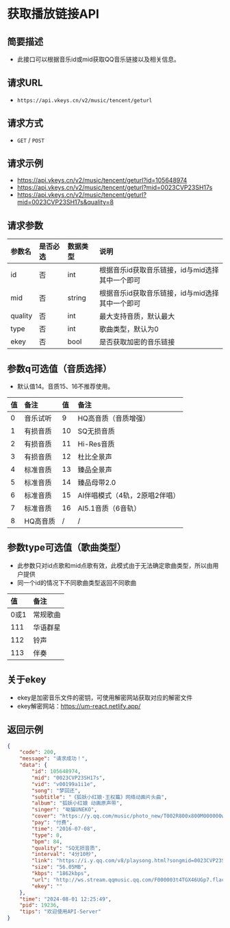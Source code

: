 # 获取播放链接API

## 简要描述

- 此接口可以根据音乐id或mid获取QQ音乐链接以及相关信息。

## 请求URL
- `https://api.vkeys.cn/v2/music/tencent/geturl`

## 请求方式
- `GET` / `POST`

## 请求示例
- https://api.vkeys.cn/v2/music/tencent/geturl?id=105648974
- https://api.vkeys.cn/v2/music/tencent/geturl?mid=0023CVP23SH17s
- https://api.vkeys.cn/v2/music/tencent/geturl?mid=0023CVP23SH17s&quality=8

## 请求参数

| 参数名  |是否必选|数据类型|         说明             |
|:----    |:---    |:----   |          :--------         |
| id      |   否   | int    | 根据音乐id获取音乐链接，id与mid选择其中一个即可    |
| mid     |   否   | string | 根据音乐id获取音乐链接，id与mid选择其中一个即可    |
| quality |   否   | int    | 最大支持音质，默认最大    |
| type    |   否   | int    | 歌曲类型，默认为0    |
| ekey    |   否   | bool    | 是否获取加密的音乐链接    |

## 参数q可选值（音质选择）
- 默认值14。音质15、16不推荐使用。

| 值  | 备注    | 值  | 备注    |
|:----| :-----  |:----| :-----  |
| 0   | 音乐试听   | 9   | HQ高音质（音质增强）|
| 1   | 有损音质   | 10  | SQ无损音质 |
| 2   | 有损音质   | 11  | Hi-Res音质 |
| 3   | 有损音质   | 12  | 杜比全景声 |
| 4   | 标准音质   | 13  | 臻品全景声 |
| 5   | 标准音质   | 14  | 臻品母带2.0 |
| 6   | 标准音质   | 15  | AI伴唱模式（4轨，2原唱2伴唱）|
| 7   | 标准音质   | 16  | AI5.1音质（6音轨） |
| 8   | HQ高音质   | /   | / |


## 参数type可选值（歌曲类型）
- 此参数只对id点歌和mid点歌有效，此模式由于无法确定歌曲类型，所以由用户提供
- 同一个id的情况下不同歌曲类型返回不同歌曲

|  值 | 备注    |
|:----| :-----  |
| 0或1| 常规歌曲 |
| 111 | 华语群星 |
| 112 | 铃声   |
| 113 | 伴奏   |

## 关于ekey
- ekey是加密音乐文件的密钥，可使用解密网站获取对应的解密文件
- ekey解密网站：https://um-react.netlify.app/


## 返回示例
``` json [geturl.json]
{
    "code": 200,
    "message": "请求成功！",
    "data": {
        "id": 105648974,
        "mid": "0023CVP23SH17s",
        "vid": "v00199a1i1e",
        "song": "梦回还",
        "subtitle": "《狐妖小红娘·王权篇》网络动画片头曲",
        "album": "狐妖小红娘 动画原声带",
        "singer": "呦猫UNEKO",
        "cover": "https://y.qq.com/music/photo_new/T002R800x800M000000wd19g0wTd0d.jpg",
        "pay": "付费",
        "time": "2016-07-08",
        "type": 0,
        "bpm": 84,
        "quality": "SQ无损音质",
        "interval": "4分10秒",
        "link": "https://i.y.qq.com/v8/playsong.html?songmid=0023CVP23SH17s&type=0",
        "size": "56.05MB",
        "kbps": "1862kbps",
        "url": "http://ws.stream.qqmusic.qq.com/F000003t4TGX46UGp7.flac?guid=api.vkeys.cn&vkey=F052EA8F74368F9021DE77360BA46DD0F10BC87EA5749271DC4B1F50258B00C258FC2D95EEB95A516470289AC1A11FE56AF09877E8225816&uin=3503185131&fromtag=119114",
        "ekey": ""
    },
    "time": "2024-08-01 12:25:49",
    "pid": 19236,
    "tips": "欢迎使用API-Server"
}
```
